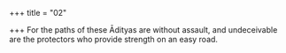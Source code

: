 +++
title = "02"

+++
For the paths of these Ādityas are without assault,
and undeceivable are the protectors who provide strength on an
easy road.